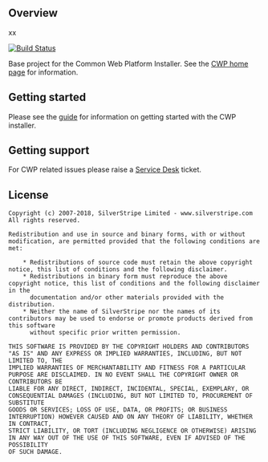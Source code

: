 ## Overview

xx

[![Build Status](https://api.travis-ci.com/silverstripe/cwp-installer.svg?branch=2)](https://travis-ci.com/silverstripe/cwp-installer)

Base project for the Common Web Platform Installer. See the [CWP home page](https://www.cwp.govt.nz/) for information.

## Getting started

Please see the [guide](https://www.cwp.govt.nz/developer-docs/en/2/getting_started/) for information on getting started 
with the CWP installer.

## Getting support

For CWP related issues please raise a [Service Desk](https://www.cwp.govt.nz/service-desk/new-request/) ticket.

## License

    Copyright (c) 2007-2018, SilverStripe Limited - www.silverstripe.com
    All rights reserved.

    Redistribution and use in source and binary forms, with or without modification, are permitted provided that the following conditions are met:

        * Redistributions of source code must retain the above copyright notice, this list of conditions and the following disclaimer.
        * Redistributions in binary form must reproduce the above copyright notice, this list of conditions and the following disclaimer in the
          documentation and/or other materials provided with the distribution.
        * Neither the name of SilverStripe nor the names of its contributors may be used to endorse or promote products derived from this software
          without specific prior written permission.

    THIS SOFTWARE IS PROVIDED BY THE COPYRIGHT HOLDERS AND CONTRIBUTORS "AS IS" AND ANY EXPRESS OR IMPLIED WARRANTIES, INCLUDING, BUT NOT LIMITED TO, THE
    IMPLIED WARRANTIES OF MERCHANTABILITY AND FITNESS FOR A PARTICULAR PURPOSE ARE DISCLAIMED. IN NO EVENT SHALL THE COPYRIGHT OWNER OR CONTRIBUTORS BE
    LIABLE FOR ANY DIRECT, INDIRECT, INCIDENTAL, SPECIAL, EXEMPLARY, OR CONSEQUENTIAL DAMAGES (INCLUDING, BUT NOT LIMITED TO, PROCUREMENT OF SUBSTITUTE
    GOODS OR SERVICES; LOSS OF USE, DATA, OR PROFITS; OR BUSINESS INTERRUPTION) HOWEVER CAUSED AND ON ANY THEORY OF LIABILITY, WHETHER IN CONTRACT,
    STRICT LIABILITY, OR TORT (INCLUDING NEGLIGENCE OR OTHERWISE) ARISING IN ANY WAY OUT OF THE USE OF THIS SOFTWARE, EVEN IF ADVISED OF THE POSSIBILITY
    OF SUCH DAMAGE.
